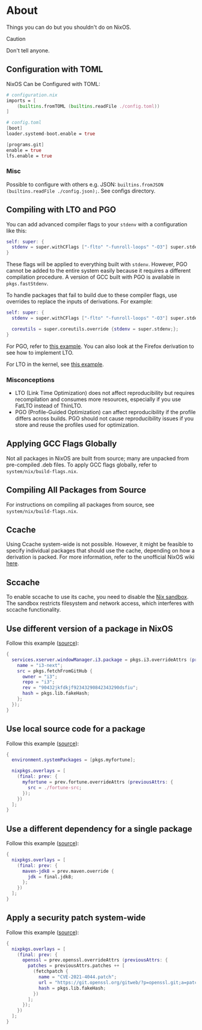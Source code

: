 # About

Things you can do but you shouldn't do on NixOS.

> [!CAUTION]
> Don't tell anyone.

## Configuration with TOML

NixOS Can be Configured with TOML:

```nix
# configuration.nix
imports = [
    (builtins.fromTOML (builtins.readFile ./config.toml))
]
```

```nix
# config.toml
[boot]
loader.systemd-boot.enable = true

[programs.git]
enable = true
lfs.enable = true
```

### Misc

Possible to configure with others e.g. JSON: `builtins.fromJSON (builtins.readFile ./config.json);`. See configs directory.

## Compiling with LTO and PGO

You can add advanced compiler flags to your `stdenv` with a configuration like this:

```nix
self: super: {
  stdenv = super.withCFlags ["-flto" "-funroll-loops" "-O3"] super.stdenv;
}
```

These flags will be applied to everything built with `stdenv`. However, PGO cannot be added to the entire system easily because it requires a different compilation procedure. A version of GCC built with PGO is available in `pkgs.fastStdenv`.

To handle packages that fail to build due to these compiler flags, use overrides to replace the inputs of derivations. For example:

```nix
self: super: {
  stdenv = super.withCFlags ["-flto" "-funroll-loops" "-O3"] super.stdenv;

  coreutils = super.coreutils.override {stdenv = super.stdenv;};
}
```

For PGO, refer to [this example](https://github.com/NixOS/nixpkgs/pull/164646). You can also look at the Firefox derivation to see how to implement LTO.

For LTO in the kernel, see [this example](https://github.com/lovesegfault/nix-config/blob/b53f5f6ccc27f7cf8512dd63d5ce002758d3bbbd/nix/overlays/linux-lto.nix).

### Misconceptions

- LTO (Link Time Optimization) does not affect reproducibility but requires recompilation and consumes more resources, especially if you use FatLTO instead of ThinLTO.
- PGO (Profile-Guided Optimization) can affect reproducibility if the profile differs across builds. PGO should not cause reproducibility issues if you store and reuse the profiles used for optimization.

## Applying GCC Flags Globally

Not all packages in NixOS are built from source; many are unpacked from pre-compiled .deb files. To apply GCC flags globally, refer to `system/nix/build-flags.nix`.

## Compiling All Packages from Source

For instructions on compiling all packages from source, see `system/nix/build-flags.nix`.

## Ccache

Using Ccache system-wide is not possible. However, it might be feasible to specify individual packages that should use the cache, depending on how a derivation is packed. For more information, refer to the unofficial NixOS wiki [here](https://nixos.wiki/wiki/CCache).

## Sccache

To enable sccache to use its cache, you need to disable the [Nix sandbox](https://nixos.org/nixos/options.html#sandbox). The sandbox restricts filesystem and network access, which interferes with sccache functionality.

## Use different version of a package in NixOS

Follow this example ([source](https://bobvanderlinden.me/customizing-packages-in-nix/#use-different-version-of-a-package-in-nixos)):

```nix
{
  services.xserver.windowManager.i3.package = pkgs.i3.overrideAttrs (previousAttrs: {
    name = "i3-next";
    src = pkgs.fetchFromGitHub {
      owner = "i3";
      repo = "i3";
      rev = "90432jkfdkjf92343290842343290dsfiu";
      hash = pkgs.lib.fakeHash;
    };
  });
}
```

## Use local source code for a package

Follow this example ([source](https://bobvanderlinden.me/customizing-packages-in-nix/#use-local-source-code-for-a-package)):

```nix
{
  environment.systemPackages = [pkgs.myfortune];

  nixpkgs.overlays = [
    (final: prev: {
      myfortune = prev.fortune.overrideAttrs (previousAttrs: {
        src = ./fortune-src;
      });
    })
  ];
}
```

## Use a different dependency for a single package

Follow this example ([source](https://bobvanderlinden.me/customizing-packages-in-nix/#use-a-different-dependency-for-a-single-package)):

```nix
{
  nixpkgs.overlays = [
    (final: prev: {
      maven-jdk8 = prev.maven.override {
        jdk = final.jdk8;
      };
    })
  ];
}
```

## Apply a security patch system-wide

Follow this example ([source](https://bobvanderlinden.me/customizing-packages-in-nix/#apply-a-security-patch-system-wide)):

```nix
{
  nixpkgs.overlays = [
    (final: prev: {
      openssl = prev.openssl.overrideAttrs (previousAttrs: {
        patches = previousAttrs.patches ++ [
          (fetchpatch {
            name = "CVE-2021-4044.patch";
            url = "https://git.openssl.org/gitweb/?p=openssl.git;a=patch;h=758754966791c537ea95241438454aa86f91f256";
            hash = pkgs.lib.fakeHash;
          })
        ];
      });
    })
  ];
}
```
